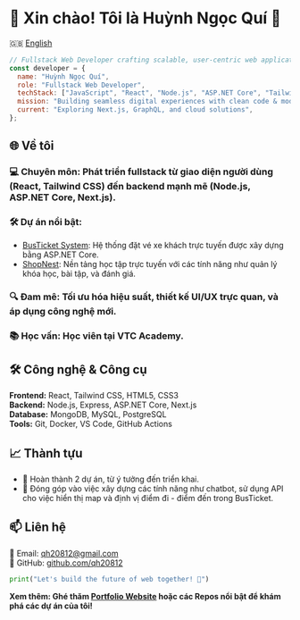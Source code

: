 # 👋 Xin chào! Tôi là Huỳnh Ngọc Quí 🚀

🇬🇧 [English](./README.en.md)
```javascript
// Fullstack Web Developer crafting scalable, user-centric web applications
const developer = {
  name: "Huỳnh Ngọc Quí",
  role: "Fullstack Web Developer",
  techStack: ["JavaScript", "React", "Node.js", "ASP.NET Core", "Tailwind CSS", "MongoDB", "SQL"],
  mission: "Building seamless digital experiences with clean code & modern design 🌟",
  current: "Exploring Next.js, GraphQL, and cloud solutions",
};
```

## 🌐 Về tôi

### 💻 Chuyên môn: Phát triển fullstack từ giao diện người dùng (React, Tailwind CSS) đến backend mạnh mẽ (Node.js, ASP.NET Core, Next.js).
### 🛠️ Dự án nổi bật:
* [BusTicket System](https://github.com/qh20812/BusTicket.git): Hệ thống đặt vé xe khách trực tuyến được xây dựng bằng ASP.NET Core.
* [ShopNest](https://github.com/qh20812/Shop_Nest.git): Nền tảng học tập trực tuyến với các tính năng như quản lý khóa học, bài tập, và đánh giá.
### 🔍 Đam mê: Tối ưu hóa hiệu suất, thiết kế UI/UX trực quan, và áp dụng công nghệ mới.
### 📚 Học vấn: Học viên tại VTC Academy.

## 🛠️ Công nghệ & Công cụ
**Frontend:** React, Tailwind CSS, HTML5, CSS3  
**Backend:** Node.js, Express, ASP.NET Core, Next.js  
**Database:** MongoDB, MySQL, PostgreSQL  
**Tools:** Git, Docker, VS Code, GitHub Actions

## 📈 Thành tựu

* 🚀 Hoàn thành 2 dự án, từ ý tưởng đến triển khai.
* 🌟 Đóng góp vào việc xây dựng các tính năng như chatbot, sử dụng API cho việc hiển thị map và định vị điểm đi - điểm đến trong BusTicket.

## 📫 Liên hệ


📧 Email: [qh20812@gmail.com](mailto:qh20812@gmail.com)  
🐙 GitHub: [github.com/qh20812](https://github.com/qh20812)


```python
print("Let's build the future of web together! 🚧")
```

**Xem thêm: Ghé thăm [Portfolio Website](https://qh20812.github.io/qh20812) hoặc các Repos nổi bật để khám phá các dự án của tôi!**